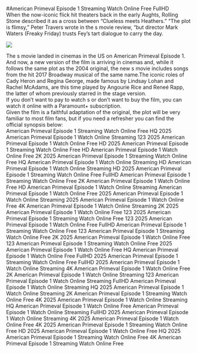 #American Primeval Episode 1 Streaming Watch Online Free FullHD  
When the now-iconic flick hit theaters back in the early Aughts, Rolling Stone described it as a cross between “Clueless meets Heathers.” “The plot is flimsy,” Peter Travers wrote in the s movie review, “but director Mark Waters (Freaky Friday) trusts Fey’s tart dialogue to carry the day.  
  
[![](https://i.imgur.com/qSNzIqt.png)](https://movie.rssnews.media/WsqYWxLA.php)  
  
The s movie landed in cinemas in the US on American Primeval Episode 1.  
And now, a new version of the film is arriving in cinemas and, while it follows the same plot as the 2004 original, the new s movie includes songs from the hit 2017 Broadway musical of the same name.The iconic roles of Cady Heron and Regina George, made famous by Lindsay Lohan and Rachel McAdams, are this time played by Angourie Rice and Reneé Rapp, the latter of whom previously starred in the stage version.  
If you don’t want to pay to watch s or don’t want to buy the film, you can watch it online with a Paramount+ subscription.  
Given the film is a faithful adaptation of the original, the plot will be very familiar to most film fans, but if you need a refresher you can find the official synopsis below:  
American Primeval Episode 1 Streaming Watch Online Free HQ 2025
American Primeval Episode 1 Watch Online Streaming 123 2025
American Primeval Episode 1 Watch Online Free HD 2025
American Primeval Episode 1 Streaming Watch Online Free HD
American Primeval Episode 1 Watch Online Free 2K 2025
American Primeval Episode 1 Streaming Watch Online Free HQ
American Primeval Episode 1 Watch Online Streaming HD
American Primeval Episode 1 Watch Online Streaming HD 2025
American Primeval Episode 1 Streaming Watch Online Free FullHD
American Primeval Episode 1 Streaming Watch Online Free 2K
American Primeval Episode 1 Watch Online Free HD
American Primeval Episode 1 Watch Online Streaming
American Primeval Episode 1 Watch Online Free 2025
American Primeval Episode 1 Watch Online Streaming 2025
American Primeval Episode 1 Watch Online Free 4K
American Primeval Episode 1 Watch Online Streaming 2K 2025
American Primeval Episode 1 Watch Online Free 123 2025
American Primeval Episode 1 Streaming Watch Online Free 123 2025
American Primeval Episode 1 Watch Online Free FullHD
American Primeval Episode 1 Streaming Watch Online Free 123
American Primeval Episode 1 Streaming Watch Online Free 2K 2025
American Primeval Episode 1 Watch Online Free 123
American Primeval Episode 1 Streaming Watch Online Free 2025
American Primeval Episode 1 Watch Online Free HQ
American Primeval Episode 1 Watch Online Free FullHD 2025
American Primeval Episode 1 Streaming Watch Online Free FullHD 2025
American Primeval Episode 1 Watch Online Streaming 4K
American Primeval Episode 1 Watch Online Free 2K
American Primeval Episode 1 Watch Online Streaming 123
American Primeval Episode 1 Watch Online Streaming FullHD
American Primeval Episode 1 Watch Online Streaming HQ 2025
American Primeval Episode 1 Watch Online Streaming 2K
American Primeval Episode 1 Streaming Watch Online Free 4K 2025
American Primeval Episode 1 Watch Online Streaming HQ
American Primeval Episode 1 Watch Online Free
American Primeval Episode 1 Watch Online Streaming FullHD 2025
American Primeval Episode 1 Watch Online Streaming 4K 2025
American Primeval Episode 1 Watch Online Free 4K 2025
American Primeval Episode 1 Streaming Watch Online Free HD 2025
American Primeval Episode 1 Watch Online Free HQ 2025
American Primeval Episode 1 Streaming Watch Online Free 4K
American Primeval Episode 1 Streaming Watch Online Free